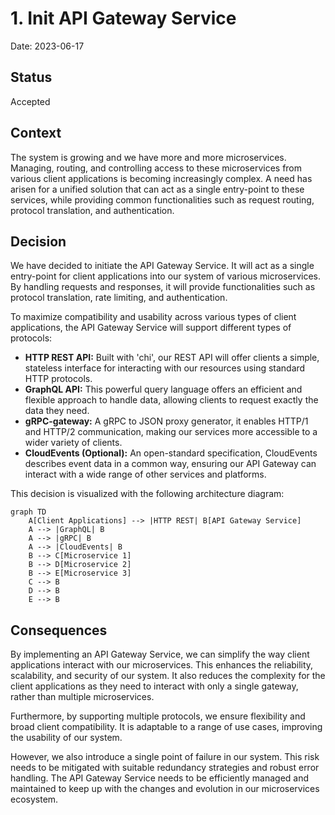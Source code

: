 # 1. Init API Gateway Service

Date: 2023-06-17

## Status

Accepted

## Context

The system is growing and we have more and more microservices. Managing, routing, and controlling access 
to these microservices from various client applications is becoming increasingly complex. 
A need has arisen for a unified solution that can act as a single entry-point to these services, 
while providing common functionalities such as request routing, protocol translation, and authentication.

## Decision

We have decided to initiate the API Gateway Service. It will act as a single entry-point for client applications into 
our system of various microservices. By handling requests and responses, it will provide functionalities such as 
protocol translation, rate limiting, and authentication.

To maximize compatibility and usability across various types of client applications, the API Gateway Service 
will support different types of protocols:

- **HTTP REST API:** Built with 'chi', our REST API will offer clients a simple, stateless interface 
  for interacting with our resources using standard HTTP protocols.
- **GraphQL API:** This powerful query language offers an efficient and flexible approach to handle data, 
  allowing clients to request exactly the data they need.
- **gRPC-gateway:** A gRPC to JSON proxy generator, it enables HTTP/1 and HTTP/2 communication, making our services 
  more accessible to a wider variety of clients.
- **CloudEvents (Optional):** An open-standard specification, CloudEvents describes event data in a common way, 
  ensuring our API Gateway can interact with a wide range of other services and platforms.

This decision is visualized with the following architecture diagram:

```mermaid
graph TD
    A[Client Applications] --> |HTTP REST| B[API Gateway Service]
    A --> |GraphQL| B
    A --> |gRPC| B
    A --> |CloudEvents| B
    B --> C[Microservice 1]
    B --> D[Microservice 2]
    B --> E[Microservice 3]
    C --> B
    D --> B
    E --> B
```

## Consequences

By implementing an API Gateway Service, we can simplify the way client applications interact with our microservices. 
This enhances the reliability, scalability, and security of our system. It also reduces the complexity for 
the client applications as they need to interact with only a single gateway, rather than multiple microservices.

Furthermore, by supporting multiple protocols, we ensure flexibility and broad client compatibility. 
It is adaptable to a range of use cases, improving the usability of our system.

However, we also introduce a single point of failure in our system. This risk needs to be mitigated with suitable 
redundancy strategies and robust error handling. The API Gateway Service needs to be efficiently managed and maintained 
to keep up with the changes and evolution in our microservices ecosystem.
